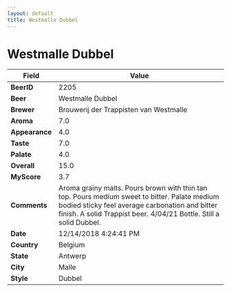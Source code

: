 ```yaml
---
layout: default
title: Westmalle Dubbel
---
```


# Westmalle Dubbel

| Field         | Value     |
|---------------|-----------|
| **BeerID** | 2205 |
| **Beer** | Westmalle Dubbel |
| **Brewer** | Brouwerij der Trappisten van Westmalle |
| **Aroma** | 7.0 |
| **Appearance** | 4.0 |
| **Taste** | 7.0 |
| **Palate** | 4.0 |
| **Overall** | 15.0 |
| **MyScore** | 3.7 |
| **Comments** | Aroma grainy malts. Pours brown with thin tan top. Pours medium sweet to bitter. Palate medium bodied sticky feel average carbonation and bitter finish. A solid Trappist beer. 4/04/21 Bottle. Still a solid Dubbel. |
| **Date** | 12/14/2018 4:24:41 PM |
| **Country** | Belgium |
| **State** | Antwerp |
| **City** | Malle |
| **Style** | Dubbel |
